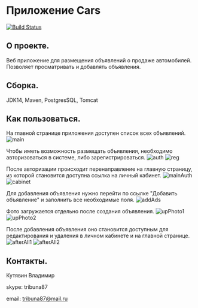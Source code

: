 # Приложение Cars
[![Build Status](https://app.travis-ci.com/kva-devops/job4j_cars.svg?branch=master)](https://app.travis-ci.com/kva-devops/job4j_cars)

## О проекте.
Веб приложение для размещения объявлений о продаже автомобилей.
Позволяет просматривать и добавлять объявления. 

## Сборка.
JDK14, Maven, PostgresSQL, Tomcat

## Как пользоваться.
На главной странице приложения доступен список всех объявлений.
![main](images/Selection_115.png)

Чтобы иметь возможность размещать объявления, необходимо авторизоваться
в системе, либо зарегистрироваться.
![auth](images/Selection_099.png) 
![reg](images/Selection_100.png)

После авторизации происходит перенаправление на главную страницу, из которой
становится доступна ссылка на личный кабинет.
![mainAuth](images/Selection_110.png)
![cabinet](images/Selection_101.png)

Для добавления объявления нужно перейти по ссылке "Добавить объявление" и
заполнить все необходимые поля.
![addAds](images/Selection_111.png)

Фото загружается отдельно после создания объявления.
![upPhoto1](images/Selection_112.png)
![upPhoto2](images/Selection_105.png)

После добавления объявления оно становится доступным для редактирования и удаления в личном кабинете 
и на главной странице. 
![afterAll1](images/Selection_113.png)
![afterAll2](images/Selection_114.png)

## Контакты.
Кутявин Владимир

skype: tribuna87

email: tribuna87@mail.ru